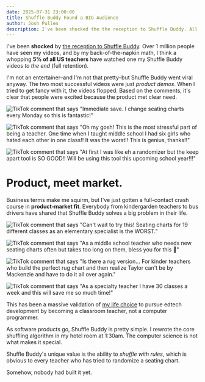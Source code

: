 ```yaml
---
date: 2025-07-31 23:00:00
title: Shuffle Buddy Found a BIG Audience
author: Josh Pullen
description: I've been shocked the the reception to Shuffle Buddy. All kinds of school staff have shared their need for a random seating chart generator with rules, and the product-market fit has been off the charts.
---
```


I've been **shocked** by [the reception to Shuffle Buddy](/blog/oops-im-a-famous-tiktoker-now). Over 1 million people have seen my videos, and by my back-of-the-napkin math, I think a whopping **5% of all US teachers** have watched one my Shuffle Buddy videos _to the end_ (full retention).

I'm not an entertainer–and I'm not that pretty–but Shuffle Buddy went viral anyway. The two most successful videos were just _product demos_. When I tried to get fancy with it, the videos flopped. Based on the comments, it's clear that people were excited because the product met clear need.

![TikTok comment that says "Immediate save. I change seating charts every Monday so this is fantastic!"](/images/posts/shuffle-buddy-found-a-big-audience/every-monday-comment.jpg)

![TikTok comment that says "Oh my gosh! This is the most stressful part of being a teacher. One time when I taught middle school I had six girls who hated each other in one class!! It was the worst!! This is genius, thanks!!"](/images/posts/shuffle-buddy-found-a-big-audience/middle-school-rules-comment.jpg)

![TikTok comment that says "At first I was like eh a randomizer but the keep apart tool is SO GOOD!! Will be using this tool this upcoming school year!!!"](/images/posts/shuffle-buddy-found-a-big-audience/rules-excitement-comment.jpg)

# Product, meet market.

Business terms make me squirm, but I've just gotten a full-contact crash course in **product-market fit**. Everybody from kindergarden teachers to bus drivers have shared that Shuffle Buddy solves a big problem in their life.

![TikTok comment that says "Can't wait to try this! Seating charts for 19 different classes as an elementary specialist is the WORST."](/images/posts/shuffle-buddy-found-a-big-audience/elementary-specialist-comment.jpg)

![TikTok comment that says "As a middle school teacher who needs new seating charts often but takes too long on them, bless you for this 🙏"](/images/posts/shuffle-buddy-found-a-big-audience/middle-school-teacher-comment.jpg)

![TikTok comment that says "Is there a rug version... For kinder teachers who build the perfect rug chart and then realize Taylor can't be by Mackenzie and have to do it all over again."](/images/posts/shuffle-buddy-found-a-big-audience/kindergarden-teacher-comment.jpg)

![TikTok comment that says "As a specialty teacher I have 30 classes a week and this will save me so much time!"](/images/posts/shuffle-buddy-found-a-big-audience/specials-teacher-comment.jpg)

This has been a massive validation of [my life choice](/blog/traction-against-the-world) to pursue edtech development by becoming a classroom teacher, not a computer programmer.

As software products go, Shuffle Buddy is pretty simple. I rewrote the core shuffling algorithm in my hotel room at 1:30am. The computer science is not what makes it special.

Shuffle Buddy's unique value is the ability to _shuffle with rules_, which is obvious to every teacher who has tried to randomize a seating chart.

Somehow, nobody had built it yet.
